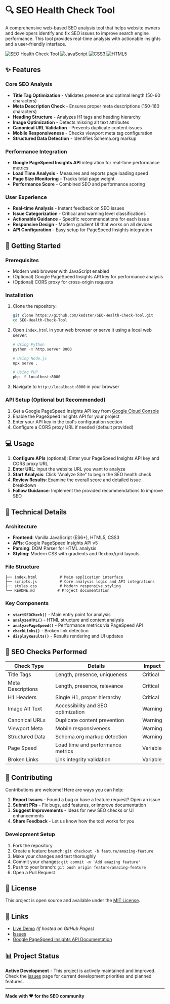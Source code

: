 # 🔍 SEO Health Check Tool

A comprehensive web-based SEO analysis tool that helps website owners and developers identify and fix SEO issues to improve search engine performance. This tool provides real-time analysis with actionable insights and a user-friendly interface.

![SEO Health Check Tool](https://img.shields.io/badge/SEO-Health%20Check-blue)
![JavaScript](https://img.shields.io/badge/JavaScript-ES6+-yellow)
![CSS3](https://img.shields.io/badge/CSS3-Modern-blue)
![HTML5](https://img.shields.io/badge/HTML5-Semantic-orange)

## ✨ Features

### Core SEO Analysis
- **Title Tag Optimization** - Validates presence and optimal length (50-60 characters)
- **Meta Description Check** - Ensures proper meta descriptions (150-160 characters)
- **Heading Structure** - Analyzes H1 tags and heading hierarchy
- **Image Optimization** - Detects missing alt text attributes
- **Canonical URL Validation** - Prevents duplicate content issues
- **Mobile Responsiveness** - Checks viewport meta tag configuration
- **Structured Data Detection** - Identifies Schema.org markup

### Performance Integration
- **Google PageSpeed Insights API** integration for real-time performance metrics
- **Load Time Analysis** - Measures and reports page loading speed
- **Page Size Monitoring** - Tracks total page weight
- **Performance Score** - Combined SEO and performance scoring

### User Experience
- **Real-time Analysis** - Instant feedback on SEO issues
- **Issue Categorization** - Critical and warning level classifications
- **Actionable Guidance** - Specific recommendations for each issue
- **Responsive Design** - Modern gradient UI that works on all devices
- **API Configuration** - Easy setup for PageSpeed Insights integration

## 🚀 Getting Started

### Prerequisites
- Modern web browser with JavaScript enabled
- (Optional) Google PageSpeed Insights API key for performance analysis
- (Optional) CORS proxy for cross-origin requests

### Installation
1. Clone the repository:
   ```bash
   git clone https://github.com/kedster/SEO-Health-Check-Tool.git
   cd SEO-Health-Check-Tool
   ```

2. Open `index.html` in your web browser or serve it using a local web server:
   ```bash
   # Using Python
   python -m http.server 8000
   
   # Using Node.js
   npx serve .
   
   # Using PHP
   php -S localhost:8000
   ```

3. Navigate to `http://localhost:8000` in your browser

### API Setup (Optional but Recommended)
1. Get a Google PageSpeed Insights API key from [Google Cloud Console](https://console.cloud.google.com/)
2. Enable the PageSpeed Insights API for your project
3. Enter your API key in the tool's configuration section
4. Configure a CORS proxy URL if needed (default provided)

## 💻 Usage

1. **Configure APIs** (optional): Enter your PageSpeed Insights API key and CORS proxy URL
2. **Enter URL**: Input the website URL you want to analyze
3. **Start Analysis**: Click "Analyze Site" to begin the SEO health check
4. **Review Results**: Examine the overall score and detailed issue breakdown
5. **Follow Guidance**: Implement the provided recommendations to improve SEO

## 🔧 Technical Details

### Architecture
- **Frontend**: Vanilla JavaScript (ES6+), HTML5, CSS3
- **APIs**: Google PageSpeed Insights API v5
- **Parsing**: DOM Parser for HTML analysis
- **Styling**: Modern CSS with gradients and flexbox/grid layouts

### File Structure
```
├── index.html          # Main application interface
├── scripts.js          # Core analysis logic and API integrations
├── styles.css          # Modern responsive styling
└── README.md          # Project documentation
```

### Key Components
- **`startSEOCheck()`** - Main entry point for analysis
- **`analyzeHTML()`** - HTML structure and content analysis
- **`analyzePageSpeed()`** - Performance metrics via PageSpeed API
- **`checkLinks()`** - Broken link detection
- **`displayResults()`** - Results rendering and UI updates

## 🎯 SEO Checks Performed

| Check Type | Details | Impact |
|------------|---------|---------|
| Title Tags | Length, presence, uniqueness | Critical |
| Meta Descriptions | Length, presence, relevance | Critical |
| H1 Headers | Single H1, proper hierarchy | Critical |
| Image Alt Text | Accessibility and SEO optimization | Warning |
| Canonical URLs | Duplicate content prevention | Warning |
| Viewport Meta | Mobile responsiveness | Warning |
| Structured Data | Schema.org markup detection | Warning |
| Page Speed | Load time and performance metrics | Variable |
| Broken Links | Link integrity validation | Variable |

## 🤝 Contributing

Contributions are welcome! Here are ways you can help:

1. **Report Issues** - Found a bug or have a feature request? Open an issue
2. **Submit PRs** - Fix bugs, add features, or improve documentation
3. **Suggest Improvements** - Ideas for new SEO checks or UI enhancements
4. **Share Feedback** - Let us know how the tool works for you

### Development Setup
1. Fork the repository
2. Create a feature branch: `git checkout -b feature/amazing-feature`
3. Make your changes and test thoroughly
4. Commit your changes: `git commit -m 'Add amazing feature'`
5. Push to your branch: `git push origin feature/amazing-feature`
6. Open a Pull Request

## 📝 License

This project is open source and available under the [MIT License](LICENSE).

## 🔗 Links

- [Live Demo](https://kedster.github.io/SEO-Health-Check-Tool/) *(if hosted on GitHub Pages)*
- [Issues](https://github.com/kedster/SEO-Health-Check-Tool/issues)
- [Google PageSpeed Insights API Documentation](https://developers.google.com/speed/docs/insights/v5/get-started)

## 📊 Project Status

**Active Development** - This project is actively maintained and improved. Check the [issues](https://github.com/kedster/SEO-Health-Check-Tool/issues) page for current development priorities and planned features.

---

**Made with ❤️ for the SEO community**